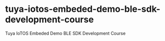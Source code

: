 # tuya-iotos-embeded-demo-ble-sdk-development-course
Tuya IoTOS Embeded Demo BLE SDK Development Course
